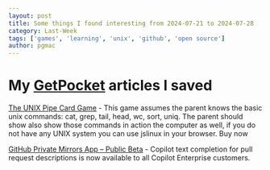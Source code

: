 ```yaml
---
layout: post
title: Some things I found interesting from 2024-07-21 to 2024-07-28
category: Last-Week
tags: ['games', 'learning', 'unix', 'github', 'open source']
author: pgmac
---
```


# My [GetPocket](https://getpocket.com/) articles I saved

[The UNIX Pipe Card Game](https://punkx.org/unix-pipe-game/) - This game assumes the parent knows the basic unix commands: cat, grep, tail, head, wc, sort, uniq. The parent should show also show those commands in action the computer as well, if you do not have any UNIX system you can use jslinux in your browser. Buy now

[GitHub Private Mirrors App – Public Beta](https://github.blog/changelog/2024-07-25-github-private-mirrors-app-public-beta/) - Copilot text completion for pull request descriptions is now available to all Copilot Enterprise customers.


